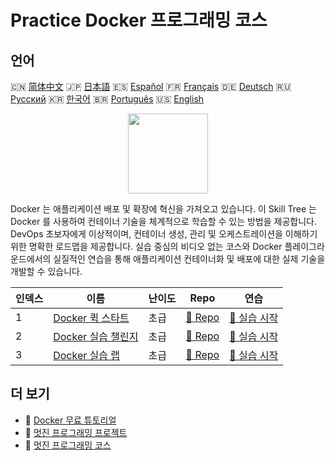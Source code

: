 # Practice Docker 프로그래밍 코스

## 언어

🇨🇳 [简体中文](README_zh.md) 🇯🇵 [日本語](README_ja.md) 🇪🇸 [Español](README_es.md) 🇫🇷 [Français](README_fr.md) 🇩🇪 [Deutsch](README_de.md) 🇷🇺 [Русский](README_ru.md) 🇰🇷 [한국어](README_ko.md) 🇧🇷 [Português](README_pt.md) 🇺🇸 [English](README.md) 

<div align="center">
<img width="128px" src="https://file.labex.io/path/X5zPui0XRqNx.png">
</div>

Docker 는 애플리케이션 배포 및 확장에 혁신을 가져오고 있습니다. 이 Skill Tree 는 Docker 를 사용하여 컨테이너 기술을 체계적으로 학습할 수 있는 방법을 제공합니다. DevOps 초보자에게 이상적이며, 컨테이너 생성, 관리 및 오케스트레이션을 이해하기 위한 명확한 로드맵을 제공합니다. 실습 중심의 비디오 없는 코스와 Docker 플레이그라운드에서의 실질적인 연습을 통해 애플리케이션 컨테이너화 및 배포에 대한 실제 기술을 개발할 수 있습니다.

|   인덱스 | 이름                                                                         | 난이도   | Repo                                                                | 연습                                                                   |
|----------|------------------------------------------------------------------------------|----------|---------------------------------------------------------------------|------------------------------------------------------------------------|
|        1 | [Docker 퀵 스타트](https://labex.io/ko/courses/quick-start-with-docker)      | 초급     | [🔗 Repo](https://github.com/labex-labs/quick-start-with-docker)    | [🚀 실습 시작](https://labex.io/ko/courses/quick-start-with-docker)    |
|        2 | [Docker 실습 챌린지](https://labex.io/ko/courses/docker-practice-challenges) | 초급     | [🔗 Repo](https://github.com/labex-labs/docker-practice-challenges) | [🚀 실습 시작](https://labex.io/ko/courses/docker-practice-challenges) |
|        3 | [Docker 실습 랩](https://labex.io/ko/courses/docker-practice-labs)           | 초급     | [🔗 Repo](https://github.com/labex-labs/docker-practice-labs)       | [🚀 실습 시작](https://labex.io/ko/courses/docker-practice-labs)       |

## 더 보기

- 🔗 [Docker 무료 튜토리얼](https://github.com/labex-labs/docker-free-tutorials)
- 🔗 [멋진 프로그래밍 프로젝트](https://github.com/labex-labs/awesome-programming-projects)
- 🔗 [멋진 프로그래밍 코스](https://github.com/labex-labs/awesome-programming-courses)

